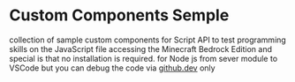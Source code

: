# Custom Components Semple
collection of sample custom components for Script API to test programming skills on the JavaScript file accessing the Minecraft Bedrock Edition and special is that no installation is required. for Node js from sever module to VSCode but you can debug the code via [github.dev](github.dev) only
